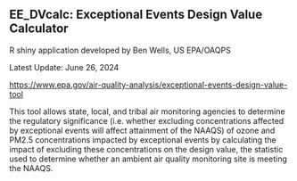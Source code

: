 ## EE_DVcalc: Exceptional Events Design Value Calculator

R shiny application developed by Ben Wells, US EPA/OAQPS

Latest Update: June 26, 2024

https://www.epa.gov/air-quality-analysis/exceptional-events-design-value-tool

This tool allows state, local, and tribal air monitoring agencies to determine the regulatory significance (i.e. whether excluding concentrations affected by exceptional events will affect attainment of the NAAQS) of ozone and PM2.5 concentrations impacted by exceptional events by calculating the impact of excluding these concentrations on the design value, the statistic used to determine whether an ambient air quality monitoring site is meeting the NAAQS.
